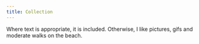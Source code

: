 ```yaml
---
title: Collection
---
```


Where text is appropriate, it is included.  Otherwise, I like pictures, gifs and moderate walks on the beach.  

